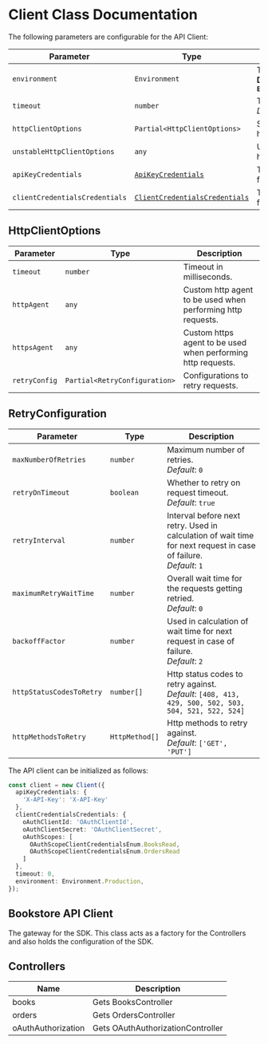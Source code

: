 
# Client Class Documentation

The following parameters are configurable for the API Client:

| Parameter | Type | Description |
|  --- | --- | --- |
| `environment` | `Environment` | The API environment. <br> **Default: `Environment.Production`** |
| `timeout` | `number` | Timeout for API calls.<br>*Default*: `0` |
| `httpClientOptions` | `Partial<HttpClientOptions>` | Stable configurable http client options. |
| `unstableHttpClientOptions` | `any` | Unstable configurable http client options. |
| `apiKeyCredentials` | [`ApiKeyCredentials`](auth/custom-header-signature.md) | The credential object for apiKey |
| `clientCredentialsCredentials` | [`ClientCredentialsCredentials`](auth/oauth-2-client-credentials-grant.md) | The credential object for clientCredentials |

## HttpClientOptions

| Parameter | Type | Description |
|  --- | --- | --- |
| `timeout` | `number` | Timeout in milliseconds. |
| `httpAgent` | `any` | Custom http agent to be used when performing http requests. |
| `httpsAgent` | `any` | Custom https agent to be used when performing http requests. |
| `retryConfig` | `Partial<RetryConfiguration>` | Configurations to retry requests. |

## RetryConfiguration

| Parameter | Type | Description |
|  --- | --- | --- |
| `maxNumberOfRetries` | `number` | Maximum number of retries. <br> *Default*: `0` |
| `retryOnTimeout` | `boolean` | Whether to retry on request timeout. <br> *Default*: `true` |
| `retryInterval` | `number` | Interval before next retry. Used in calculation of wait time for next request in case of failure. <br> *Default*: `1` |
| `maximumRetryWaitTime` | `number` | Overall wait time for the requests getting retried. <br> *Default*: `0` |
| `backoffFactor` | `number` | Used in calculation of wait time for next request in case of failure. <br> *Default*: `2` |
| `httpStatusCodesToRetry` | `number[]` | Http status codes to retry against. <br> *Default*: `[408, 413, 429, 500, 502, 503, 504, 521, 522, 524]` |
| `httpMethodsToRetry` | `HttpMethod[]` | Http methods to retry against. <br> *Default*: `['GET', 'PUT']` |

The API client can be initialized as follows:

```ts
const client = new Client({
  apiKeyCredentials: {
    'X-API-Key': 'X-API-Key'
  },
  clientCredentialsCredentials: {
    oAuthClientId: 'OAuthClientId',
    oAuthClientSecret: 'OAuthClientSecret',
    oAuthScopes: [
      OAuthScopeClientCredentialsEnum.BooksRead,
      OAuthScopeClientCredentialsEnum.OrdersRead
    ]
  },
  timeout: 0,
  environment: Environment.Production,
});
```

## Bookstore API Client

The gateway for the SDK. This class acts as a factory for the Controllers and also holds the configuration of the SDK.

## Controllers

| Name | Description |
|  --- | --- |
| books | Gets BooksController |
| orders | Gets OrdersController |
| oAuthAuthorization | Gets OAuthAuthorizationController |

